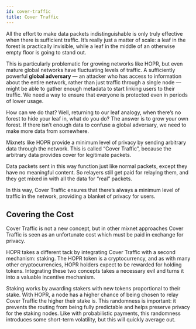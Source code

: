 ```yaml
---
id: cover-traffic
title: Cover Traffic
---
```


All the effort to make data packets indistinguishable is only truly effective when there is sufficient traffic. It’s really just a matter of scale: a leaf in the forest is practically invisible, while a leaf in the middle of an otherwise empty floor is going to stand out.

This is particularly problematic for growing networks like HOPR, but even mature global networks have fluctuating levels of traffic. A sufficiently powerful **global adversary** — an attacker who has access to information about the entire network, rather than just traffic through a single node — might be able to gather enough metadata to start linking users to their traffic. We need a way to ensure that everyone is protected even in periods of lower usage.

How can we do that? Well, returning to our leaf analogy, when there’s no forest to hide your leaf in, what do you do? The answer is to grow your own forest. If there isn’t enough data to confuse a global adversary, we need to make more data from somewhere.

Mixnets like HOPR provide a minimum level of privacy by sending arbitrary data through the network. This is called “Cover Traffic”, because the arbitrary data provides cover for legitimate packets.

Data packets sent in this way function just like normal packets, except they have no meaningful content. So relayers still get paid for relaying them, and they get mixed in with all the data for “real” packets.

In this way, Cover Traffic ensures that there’s always a minimum level of traffic in the network, providing a blanket of privacy for users.

## Covering the Cost

Cover Traffic is not a new concept, but in other mixnet approaches Cover Traffic is seen as an unfortunate cost which must be paid in exchange for privacy.

HOPR takes a different tack by integrating Cover Traffic with a second mechanism: staking. The HOPR token is a cryptocurrency, and as with many other cryptocurrencies, HOPR holders expect to be rewarded for holding tokens. Integrating these two concepts takes a necessary evil and turns it into a valuable incentive mechanism.

Staking works by awarding stakers with new tokens proportional to their stake. With HOPR, a node has a higher chance of being chosen to relay Cover Traffic the higher their stake is. This randomness is important: it prevents the routing from being fully predictable and helps preserve privacy for the staking nodes. Like with probabilistic payments, this randomness introduces some short-term volatility, but this will quickly average out.
